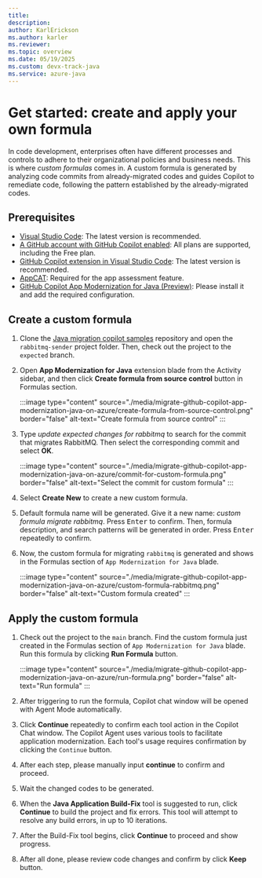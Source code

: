 ```yaml
---
title: 
description: 
author: KarlErickson
ms.author: karler
ms.reviewer: 
ms.topic: overview
ms.date: 05/19/2025
ms.custom: devx-track-java
ms.service: azure-java
---
```


# Get started: create and apply your own formula

In code development, enterprises often have different processes and controls to adhere to their organizational policies and business needs. This is where *custom formulas* comes in. A custom formula is generated by analyzing code commits from already-migrated codes and guides Copilot to remediate code, following the pattern established by the already-migrated codes.

## Prerequisites

- [Visual Studio Code](https://code.visualstudio.com/): The latest version is recommended.
- [A GitHub account with GitHub Copilot enabled](https://github.com/features/copilot): All plans are supported, including the Free plan.
- [GitHub Copilot extension in Visual Studio Code](https://code.visualstudio.com/docs/copilot/overview): The latest version is recommended.
- [AppCAT](https://aka.ms/appcat-install): Required for the app assessment feature.
- [GitHub Copilot App Modernization for Java (Preview)](migrate-github-copilot-app-modernization-java-on-azure-get-started-use-managed-identities-instead-of-passwords#installation): Please install it and add the required configuration.

## Create a custom formula

1. Clone the [Java migration copilot samples](https://github.com/Azure-Samples/java-migration-copilot-samples) repository and open the `rabbitmq-sender` project folder. Then, check out the project to the `expected` branch.

1. Open **App Modernization for Java** extension blade from the Activity sidebar, and then click **Create formula from source control** button in Formulas section.

   :::image type="content" source="./media/migrate-github-copilot-app-modernization-java-on-azure/create-formula-from-source-control.png" border="false" alt-text="Create formula from source control" :::

1. Type *update expected changes for rabbitmq* to search for the commit that migrates RabbitMQ. Then select the corresponding commit and select **OK**.

   :::image type="content" source="./media/migrate-github-copilot-app-modernization-java-on-azure/commit-for-custom-formula.png" border="false" alt-text="Select the commit for custom formula" :::

1. Select **Create New** to create a new custom formula.

1. Default formula name will be generated. Give it a new name: *custom formula migrate rabbitmq*. Press <kbd>Enter</kbd> to confirm. Then, formula description, and search patterns will be generated in order. Press <kbd>Enter</kbd> repeatedly to confirm.

1. Now, the custom formula for migrating `rabbitmq` is generated and shows in the Formulas section of `App Modernization for Java` blade.

   :::image type="content" source="./media/migrate-github-copilot-app-modernization-java-on-azure/custom-formula-rabbitmq.png" border="false" alt-text="Custom formula created" :::

## Apply the custom formula

1. Check out the project to the `main` branch. Find the custom formula just created in the Formulas section of `App Modernization for Java` blade. Run this formula by clicking **Run Formula** button.

   :::image type="content" source="./media/migrate-github-copilot-app-modernization-java-on-azure/run-formula.png" border="false" alt-text="Run formula" :::

1. After triggering to run the formula, Copilot chat window will be opened with Agent Mode automatically.

1. Click **Continue** repeatedly to confirm each tool action in the Copilot Chat window. The Copilot Agent uses various tools to facilitate application modernization. Each tool's usage requires confirmation by clicking the `Continue` button.

1. After each step, please manually input **continue** to confirm and proceed.

1. Wait the changed codes to be generated.

1. When the **Java Application Build-Fix** tool is suggested to run, click **Continue** to build the project and fix errors. This tool will attempt to resolve any build errors, in up to 10 iterations.

1. After the Build-Fix tool begins, click **Continue** to proceed and show progress.

1. After all done, please review code changes and confirm by click **Keep** button.
